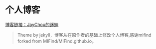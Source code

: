 # 个人博客 

[博客链接：JayChou的迷妹](http://jyh89.github.io)

> Theme by jekyll，博客从在原作者的基础上修改个人博客,感谢mifind
> forked from MIFind/MIFind.github.io。



